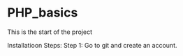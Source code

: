 # PHP_basics

This is the start of the project

Installatioon Steps:
Step 1:
Go to git and create an account.

